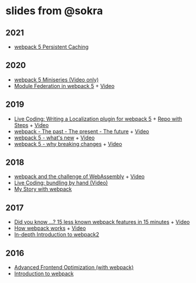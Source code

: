 # slides from @sokra

## 2021

- [webpack 5 Persistent Caching](https://github.com/sokra/slides/blob/master/content/PersistentCachingWebpack5.md)

## 2020

- [webpack 5 Miniseries (Video only)](https://www.youtube.com/watch?v=3c-RFpaiUT8&list=PLyspMSh4XhLP-mqulUMcaqTbLo-ZJxSX5&index=34&t=0s)
- [Module Federation in webpack 5](https://github.com/sokra/slides/blob/master/content/ModuleFederationWebpack5.md) + [Video](https://www.youtube.com/watch?v=gmUm7CTsNhk)

## 2019

- [Live Coding: Writing a Localization plugin for webpack 5](https://raw.githubusercontent.com/sokra/slides/master/data/Writing-a-Localization-plugin-for-webpack-5.pdf) + [Repo with Steps](https://github.com/sokra/localization-plugin-talk/commits/master) + [Video](https://www.youtube.com/watch?v=GDW9RpFSIeo)
- [webpack - The past - The present - The future](https://raw.githubusercontent.com/sokra/slides/master/data/webpack-past-present-future.pdf) + [Video](https://www.youtube.com/watch?v=0IjgzQa2Gms)
- [webpack 5 - what's new](https://raw.githubusercontent.com/sokra/slides/master/data/webpack-5-whats-new.pdf) + [Video](https://youtu.be/lEdttnhxT4o?t=4307)
- [webpack 5 - why breaking changes](https://raw.githubusercontent.com/sokra/slides/master/data/webpack-5-why-breaking-changes.pdf) + [Video](https://www.youtube.com/watch?v=p-MhcctQBlY)

## 2018

- [webpack and the challenge of WebAssembly](https://raw.githubusercontent.com/sokra/slides/master/data/webpack-wasm-challenge.pdf) + [Video](https://www.youtube.com/watch?v=k86Z_6_BJy0)
- [Live Coding: bundling by hand (Video)](https://www.youtube.com/watch?v=UNMkLHzofQI)
- [My Story with webpack](https://raw.githubusercontent.com/sokra/slides/master/data/MyWebpackStory.pdf)

## 2017

- [Did you know ...? 15 less known webpack features in 15 minutes](https://raw.githubusercontent.com/sokra/slides/master/data/15-less-know-webpack-features.pdf) + [Video](https://www.youtube.com/watch?v=2EaP3a6E4B0)
- [How webpack works](https://raw.githubusercontent.com/sokra/slides/master/data/how-webpack-works.pdf) + [Video](https://www.youtube.com/watch?v=CA-upQKYjYc)
- [In-depth Introduction to webpack2](http://sokra.github.io/slides/webpack2/)

## 2016

- [Advanced Frontend Optimization (with webpack)](http://sokra.github.io/slides/frontend-optimize/)
- [Introduction to webpack](http://sokra.github.io/slides/webpack/)
